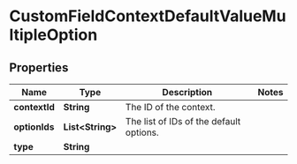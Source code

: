 # CustomFieldContextDefaultValueMultipleOption

## Properties
Name | Type | Description | Notes
------------ | ------------- | ------------- | -------------
**contextId** | **String** | The ID of the context. | 
**optionIds** | **List&lt;String&gt;** | The list of IDs of the default options. | 
**type** | **String** |  | 
